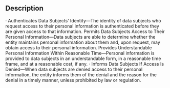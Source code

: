 ## Description

· Authenticates Data Subjects’ Identity—The identity of data subjects who request access to their personal information is authenticated before they are given access to that information.
Permits Data Subjects Access to Their Personal Information—Data subjects are able to determine whether the entity maintains personal information about them and, upon request, may obtain access to their personal information.
Provides Understandable Personal Information Within Reasonable Time—Personal information is provided to data subjects in an understandable form, in a reasonable time frame, and at a reasonable cost, if any.
· Informs Data Subjects If Access Is Denied—When data subjects are denied access to their personal information, the entity informs them of the denial and the reason for the denial in a timely manner, unless prohibited by law or regulation.
